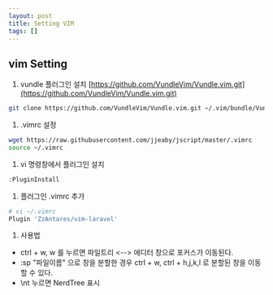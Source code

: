 ```yaml
---
layout: post
title: Setting VIM
tags: []
---
```


## vim Setting

1. vundle 플러그인 설치  [https://github.com/VundleVim/Vundle.vim.git](https://github.com/VundleVim/Vundle.vim.git)

```bash
git clone https://github.com/VundleVim/Vundle.vim.git ~/.vim/bundle/Vundle.vim
```

1. .vimrc 설정

```bash
wget https://raw.githubusercontent.com/jjeaby/jscript/master/.vimrc
source ~/.vimrc
```

1. vi 명령창에서 플러그인 설치

```bash
:PluginInstall
```

1. 플러그인 .vimrc 추가

```bash
# vi ~/.vimrc
Plugin 'ZzAntares/vim-laravel'
```

1. 사용법

- ctrl + w, w 를 누르면 파일트리 <--> 에디터 창으로 포커스가 이동된다.
- :sp "파일이름" 으로 창을 분할한 경우 ctrl + w, ctrl + h,j,k,l 로 분할된 창을 이동 할 수 있다.
- \nt 누르면 NerdTree 표시
